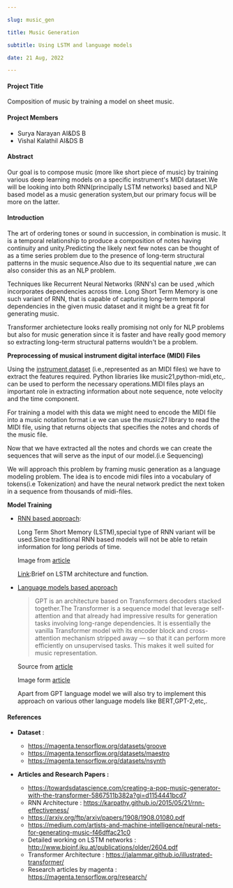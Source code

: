 ```yaml
---

slug: music_gen

title: Music Generation

subtitle: Using LSTM and language models

date: 21 Aug, 2022

---
```

#### Project Title

Composition of music by training a model on sheet music.

#### Project Members

- Surya Narayan AI&DS B
- Vishal Kalathil AI&DS B

#### Abstract

Our goal is to compose music (more like short piece of music) by training various deep learning models on a specific instrument's MIDI dataset.We will be looking into both RNN(principally LSTM networks) based and NLP based model as a music generation system,but our primary focus will be more on the latter.

#### Introduction

The art of ordering tones or sound in succession, in combination is music. It is a temporal relationship to produce a composition of notes having continuity and unity.Predicting the likely next few notes can be thought of as a time series problem due to the presence of long-term structural patterns in the music sequence.Also due to its sequential nature ,we can also consider this as an NLP problem.

Techniques like Recurrent Neural Networks (RNN's) can be used ,which incorporates dependencies across time. Long Short Term Memory is one such variant of RNN, that is capable of capturing long-term temporal dependencies in the given music dataset and it might be a great fit for generating music.

Transformer archietecture looks really promising not only for NLP problems but also for music generation since it is faster and have really good memory so extracting long-term structural patterns wouldn't be a problem.

**Preprocessing of musical instrument digital interface (MIDI) Files**

Using the <a href='https://magenta.tensorflow.org/datasets/'>instrument dataset</a> (i.e.,represented as an MIDI files) we have to extract the features required. Python libraries like music21,python-midi,etc,. can be used to perform the necessary operations.MIDI files plays an important role in extracting information about note sequence, note velocity and the time component.

For training a model with this data we might need to encode the MIDI file into a music notation format i.e we can use the _music21_ library to read the MIDI file, using that returns objects that specifies the notes and chords of the music file.

Now that we have extracted all the notes and chords we can create the sequences that will serve as the input of our model.(i.e Sequencing)

We will approach this problem by framing music generation as a language modeling problem. The idea is to encode midi files into a vocabulary of tokens(i.e Tokenization) and have the neural network predict the next token in a sequence from thousands of midi-files.

**Model Training**

- <u>RNN based approach</u>:

	Long Term Short Memory (LSTM),special type of RNN variant will be used.Since traditional RNN based models will not be able to retain information for long periods of time.
	
	Image from <a href='https://towardsdatascience.com/neural-networks-for-music-generation-97c983b50204?gi=57ecd2161d78'>article</a> 
		
	<a href="https://arxiv.org/pdf/1909.09586.pdf">Link</a>:Brief on LSTM architecture and function. 

-  <u>Language models based approach</u>

   >	GPT is an architecture based on Transformers decoders stacked together.The Transformer is a sequence model that leverage self-attention and that already had impressive results for generation tasks involving long-range dependencies. It is essentially the vanilla Transformer model with its encoder block and cross-attention mechanism stripped away — so that it can perform more efficiently on unsupervised tasks. This makes it well suited for music representation.
	
	Source from <a href='https://towardsdatascience.com/neural-networks-for-music-generation-97c983b50204?gi=57ecd2161d78'>article</a> 
		
	Image form <a href='https://towardsdatascience.com/creating-a-pop-music-generator-with-the-transformer-5867511b382a?gi=d1154441bcd7'>article</a>
	
	Apart from GPT language model we will also try to implement this approach on various other language models like BERT,GPT-2,etc,. 
		
#### References
- **Dataset** :
  - <https://magenta.tensorflow.org/datasets/groove>
  - <https://magenta.tensorflow.org/datasets/maestro>
  - <https://magenta.tensorflow.org/datasets/nsynth>
  
- **Articles and Research Papers :**
	- <https://towardsdatascience.com/creating-a-pop-music-generator-with-the-transformer-5867511b382a?gi=d1154441bcd7>
	- RNN Architecture : <https://karpathy.github.io/2015/05/21/rnn-effectiveness/>
	- <https://arxiv.org/ftp/arxiv/papers/1908/1908.01080.pdf>
	- <https://medium.com/artists-and-machine-intelligence/neural-nets-for-generating-music-f46dffac21c0>
	- Detailed working on LSTM networks : <http://www.bioinf.jku.at/publications/older/2604.pdf>
	- Transformer Architecture : <https://jalammar.github.io/illustrated-transformer/>
	- Research articles by magenta : <https://magenta.tensorflow.org/research/>
